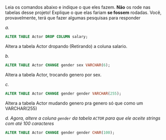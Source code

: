 Leia os comandos abaixo e indique o que eles fazem. **Não** os rode nas tabelas desse projeto! Explique o que elas fariam **se fossem** rodadas.  Você, provavelmente, terá que fazer algumas pesquisas para responder

*a.*

```sql
ALTER TABLE Actor DROP COLUMN salary;
```
Altera a tabela Actor dropando (Retirando) a coluna salario.

*b.*

```sql
ALTER TABLE Actor CHANGE gender sex VARCHAR(6);
```

Altera a tabela Actor, trocando genero por sex.

*c.* 

```sql
ALTER TABLE Actor CHANGE gender gender VARCHAR(255);
```

Altera a tabela Actor mudando genero pra genero só que como um VARCHAR(255)

*d. Agora,  altere a coluna `gender` da tabela `ACTOR` para que ele aceite strings com até 100 caracteres*

```sql
ALTER TABLE Actor CHANGE gender gender CHAR(100);
```